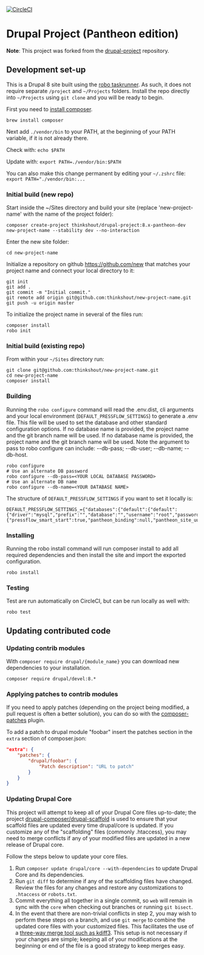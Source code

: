 [![CircleCI](https://circleci.com/gh/thinkshout/drupal-project/tree/8.x-pantheon.svg?style=svg)](https://circleci.com/gh/thinkshout/drupal-project/tree/8.x-pantheon)

# Drupal Project (Pantheon edition)

**Note**: This project was forked from the [drupal-project](https://github.com/drupal-composer/drupal-project) repository.

## Development set-up

This is a Drupal 8 site built using the [robo taskrunner](http://robo.li/). As such, it does not require separate `/project` and `~/Projects` folders. Install the repo directly into `~/Projects` using `git clone` and you will be ready to begin.  

First you need to [install composer](https://getcomposer.org/doc/00-intro.md#installation-linux-unix-osx).

`brew install composer`

Next add `./vendor/bin` to your PATH, at the beginning of your PATH variable, if it is not already there.

Check with:
`echo $PATH`

Update with:
`export PATH=./vendor/bin:$PATH`

You can also make this change permanent by editing your `~/.zshrc` file:
`export PATH="./vendor/bin:...`

### Initial build (new repo)

Start inside the ~/Sites directory and build your site (replace 'new-project-name' with the name of the project folder):

```
composer create-project thinkshout/drupal-project:8.x-pantheon-dev new-project-name --stability dev --no-interaction
```

Enter the new site folder:

```
cd new-project-name
```

Initialize a repository on github https://github.com/new that matches your project name and connect your local directory to it:

```
git init
git add .
git commit -m "Initial commit."
git remote add origin git@github.com:thinkshout/new-project-name.git
git push -u origin master
```

To initialize the project name in several of the files run:

```
composer install
robo init
```

### Initial build (existing repo)

From within your `~/Sites` directory run:

```
git clone git@github.com:thinkshout/new-project-name.git
cd new-project-name
composer install
```

### Building

Running the `robo configure` command will read the .env.dist, cli arguments and
your local environment (`DEFAULT_PRESSFLOW_SETTINGS`) to generate a .env file. This file will be used to set
the database and other standard configuration options. If no database name is provided, the project name and the git branch name will be used. If no database name is provided, the project name and the git branch name will be used. Note the argument to pass to robo configure can include: --db-pass; --db-user; --db-name; --db-host.

```
robo configure
# Use an alternate DB password
robo configure --db-pass=<YOUR LOCAL DATABASE PASSWORD>
# Use an alternate DB name
robo configure --db-name=<YOUR DATABASE NAME>
```

The structure of `DEFAULT_PRESSFLOW_SETTINGS` if you want to set it locally is:

```
DEFAULT_PRESSFLOW_SETTINGS_={"databases":{"default":{"default":{"driver":"mysql","prefix":"","database":"","username":"root","password":"root","host":"localhost","port":3306}}},"conf":{"pressflow_smart_start":true,"pantheon_binding":null,"pantheon_site_uuid":null,"pantheon_environment":"local","pantheon_tier":"local","pantheon_index_host":"localhost","pantheon_index_port":8983,"redis_client_host":"localhost","redis_client_port":6379,"redis_client_password":"","file_public_path":"sites\/default\/files","file_private_path":"sites\/default\/files\/private","file_directory_path":"site\/default\/files","file_temporary_path":"\/tmp","file_directory_temp":"\/tmp","css_gzip_compression":false,"js_gzip_compression":false,"page_compression":false},"hash_salt":"","config_directory_name":"sites\/default\/config","drupal_hash_salt":""}
```

### Installing

Running the robo install command will run composer install to add all required
dependencies and then install the site and import the exported configuration.

```
robo install
```

### Testing

Test are run automatically on CircleCI, but can be run locally as well with:

```
robo test
```

## Updating contributed code

### Updating contrib modules

With `composer require drupal/{module_name}` you can download new dependencies to your
installation.

```
composer require drupal/devel:8.*
```

### Applying patches to contrib modules

If you need to apply patches (depending on the project being modified, a pull
request is often a better solution), you can do so with the
[composer-patches](https://github.com/cweagans/composer-patches) plugin.

To add a patch to drupal module "foobar" insert the patches section in the `extra`
section of composer.json:
```json
"extra": {
    "patches": {
        "drupal/foobar": {
            "Patch description": "URL to patch"
        }
    }
}
```

### Updating Drupal Core

This project will attempt to keep all of your Drupal Core files up-to-date; the
project [drupal-composer/drupal-scaffold](https://github.com/drupal-composer/drupal-scaffold)
is used to ensure that your scaffold files are updated every time drupal/core is
updated. If you customize any of the "scaffolding" files (commonly .htaccess),
you may need to merge conflicts if any of your modified files are updated in a
new release of Drupal core.

Follow the steps below to update your core files.

1. Run `composer update drupal/core --with-dependencies` to update Drupal Core and its dependencies.
1. Run `git diff` to determine if any of the scaffolding files have changed.
   Review the files for any changes and restore any customizations to
  `.htaccess` or `robots.txt`.
1. Commit everything all together in a single commit, so `web` will remain in
   sync with the `core` when checking out branches or running `git bisect`.
1. In the event that there are non-trivial conflicts in step 2, you may wish
   to perform these steps on a branch, and use `git merge` to combine the
   updated core files with your customized files. This facilitates the use
   of a [three-way merge tool such as kdiff3](http://www.gitshah.com/2010/12/how-to-setup-kdiff-as-diff-tool-for-git.html). This setup is not necessary if your changes are simple;
   keeping all of your modifications at the beginning or end of the file is a
   good strategy to keep merges easy.
